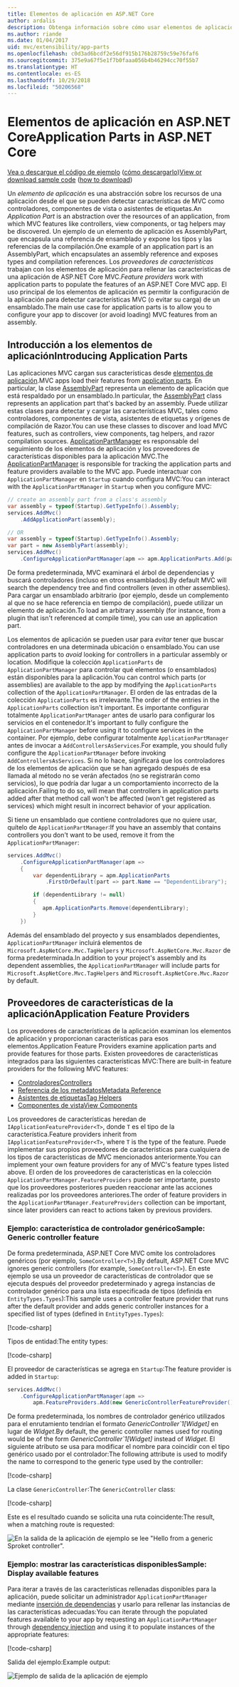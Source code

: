 ```yaml
---
title: Elementos de aplicación en ASP.NET Core
author: ardalis
description: Obtenga información sobre cómo usar elementos de aplicación (que son abstracciones de los recursos de una aplicación) para detectar o evitar la carga de características desde un ensamblado.
ms.author: riande
ms.date: 01/04/2017
uid: mvc/extensibility/app-parts
ms.openlocfilehash: c0d3ad6bcdf2e56df915b176b28759c59e76faf6
ms.sourcegitcommit: 375e9a67f5e1f7b0faaa056b4b46294cc70f55b7
ms.translationtype: HT
ms.contentlocale: es-ES
ms.lasthandoff: 10/29/2018
ms.locfileid: "50206568"
---
```

# <a name="application-parts-in-aspnet-core"></a><span data-ttu-id="c8cd2-103">Elementos de aplicación en ASP.NET Core</span><span class="sxs-lookup"><span data-stu-id="c8cd2-103">Application Parts in ASP.NET Core</span></span>

<span data-ttu-id="c8cd2-104">[Vea o descargue el código de ejemplo](https://github.com/aspnet/Docs/tree/master/aspnetcore/mvc/advanced/app-parts/sample) ([cómo descargarlo](xref:index#how-to-download-a-sample))</span><span class="sxs-lookup"><span data-stu-id="c8cd2-104">[View or download sample code](https://github.com/aspnet/Docs/tree/master/aspnetcore/mvc/advanced/app-parts/sample) ([how to download](xref:index#how-to-download-a-sample))</span></span>

<span data-ttu-id="c8cd2-105">Un *elemento de aplicación* es una abstracción sobre los recursos de una aplicación desde el que se pueden detectar características de MVC como controladores, componentes de vista o asistentes de etiquetas.</span><span class="sxs-lookup"><span data-stu-id="c8cd2-105">An *Application Part* is an abstraction over the resources of an application, from which MVC features like controllers, view components, or tag helpers may be discovered.</span></span> <span data-ttu-id="c8cd2-106">Un ejemplo de un elemento de aplicación es AssemblyPart, que encapsula una referencia de ensamblado y expone los tipos y las referencias de la compilación.</span><span class="sxs-lookup"><span data-stu-id="c8cd2-106">One example of an application part is an AssemblyPart, which encapsulates an assembly reference and exposes types and compilation references.</span></span> <span data-ttu-id="c8cd2-107">Los *proveedores de características* trabajan con los elementos de aplicación para rellenar las características de una aplicación de ASP.NET Core MVC.</span><span class="sxs-lookup"><span data-stu-id="c8cd2-107">*Feature providers* work with application parts to populate the features of an ASP.NET Core MVC app.</span></span> <span data-ttu-id="c8cd2-108">El uso principal de los elementos de aplicación es permitir la configuración de la aplicación para detectar características MVC (o evitar su carga) de un ensamblado.</span><span class="sxs-lookup"><span data-stu-id="c8cd2-108">The main use case for application parts is to allow you to configure your app to discover (or avoid loading) MVC features from an assembly.</span></span>

## <a name="introducing-application-parts"></a><span data-ttu-id="c8cd2-109">Introducción a los elementos de aplicación</span><span class="sxs-lookup"><span data-stu-id="c8cd2-109">Introducing Application Parts</span></span>

<span data-ttu-id="c8cd2-110">Las aplicaciones MVC cargan sus características desde [elementos de aplicación](/dotnet/api/microsoft.aspnetcore.mvc.applicationparts.applicationpart).</span><span class="sxs-lookup"><span data-stu-id="c8cd2-110">MVC apps load their features from [application parts](/dotnet/api/microsoft.aspnetcore.mvc.applicationparts.applicationpart).</span></span> <span data-ttu-id="c8cd2-111">En particular, la clase [AssemblyPart](/dotnet/api/microsoft.aspnetcore.mvc.applicationparts.assemblypart#Microsoft_AspNetCore_Mvc_ApplicationParts_AssemblyPart) representa un elemento de aplicación que está respaldado por un ensamblado.</span><span class="sxs-lookup"><span data-stu-id="c8cd2-111">In particular, the [AssemblyPart](/dotnet/api/microsoft.aspnetcore.mvc.applicationparts.assemblypart#Microsoft_AspNetCore_Mvc_ApplicationParts_AssemblyPart) class represents an application part that's backed by an assembly.</span></span> <span data-ttu-id="c8cd2-112">Puede utilizar estas clases para detectar y cargar las características MVC, tales como controladores, componentes de vista, asistentes de etiquetas y orígenes de compilación de Razor.</span><span class="sxs-lookup"><span data-stu-id="c8cd2-112">You can use these classes to discover and load MVC features, such as controllers, view components, tag helpers, and razor compilation sources.</span></span> <span data-ttu-id="c8cd2-113">[ApplicationPartManager](/dotnet/api/microsoft.aspnetcore.mvc.applicationparts.applicationpartmanager) es responsable del seguimiento de los elementos de aplicación y los proveedores de características disponibles para la aplicación MVC.</span><span class="sxs-lookup"><span data-stu-id="c8cd2-113">The [ApplicationPartManager](/dotnet/api/microsoft.aspnetcore.mvc.applicationparts.applicationpartmanager) is responsible for tracking the application parts and feature providers available to the MVC app.</span></span> <span data-ttu-id="c8cd2-114">Puede interactuar con `ApplicationPartManager` en `Startup` cuando configura MVC:</span><span class="sxs-lookup"><span data-stu-id="c8cd2-114">You can interact with the `ApplicationPartManager` in `Startup` when you configure MVC:</span></span>

```csharp
// create an assembly part from a class's assembly
var assembly = typeof(Startup).GetTypeInfo().Assembly;
services.AddMvc()
    .AddApplicationPart(assembly);

// OR
var assembly = typeof(Startup).GetTypeInfo().Assembly;
var part = new AssemblyPart(assembly);
services.AddMvc()
    .ConfigureApplicationPartManager(apm => apm.ApplicationParts.Add(part));
```

<span data-ttu-id="c8cd2-115">De forma predeterminada, MVC examinará el árbol de dependencias y buscará controladores (incluso en otros ensamblados).</span><span class="sxs-lookup"><span data-stu-id="c8cd2-115">By default MVC will search the dependency tree and find controllers (even in other assemblies).</span></span> <span data-ttu-id="c8cd2-116">Para cargar un ensamblado arbitrario (por ejemplo, desde un complemento al que no se hace referencia en tiempo de compilación), puede utilizar un elemento de aplicación.</span><span class="sxs-lookup"><span data-stu-id="c8cd2-116">To load an arbitrary assembly (for instance, from a plugin that isn't referenced at compile time), you can use an application part.</span></span>

<span data-ttu-id="c8cd2-117">Los elementos de aplicación se pueden usar para *evitar* tener que buscar controladores en una determinada ubicación o ensamblado.</span><span class="sxs-lookup"><span data-stu-id="c8cd2-117">You can use application parts to *avoid* looking for controllers in a particular assembly or location.</span></span> <span data-ttu-id="c8cd2-118">Modifique la colección `ApplicationParts` de `ApplicationPartManager` para controlar qué elementos (o ensamblados) están disponibles para la aplicación.</span><span class="sxs-lookup"><span data-stu-id="c8cd2-118">You can control which parts (or assemblies) are available to the app by modifying the `ApplicationParts` collection of the `ApplicationPartManager`.</span></span> <span data-ttu-id="c8cd2-119">El orden de las entradas de la colección `ApplicationParts` es irrelevante.</span><span class="sxs-lookup"><span data-stu-id="c8cd2-119">The order of the entries in the `ApplicationParts` collection isn't important.</span></span> <span data-ttu-id="c8cd2-120">Es importante configurar totalmente `ApplicationPartManager` antes de usarlo para configurar los servicios en el contenedor.</span><span class="sxs-lookup"><span data-stu-id="c8cd2-120">It's important to fully configure the `ApplicationPartManager` before using it to configure services in the container.</span></span> <span data-ttu-id="c8cd2-121">Por ejemplo, debe configurar totalmente `ApplicationPartManager` antes de invocar a `AddControllersAsServices`.</span><span class="sxs-lookup"><span data-stu-id="c8cd2-121">For example, you should fully configure the `ApplicationPartManager` before invoking `AddControllersAsServices`.</span></span> <span data-ttu-id="c8cd2-122">Si no lo hace, significará que los controladores de los elementos de aplicación que se han agregado después de esa llamada al método no se verán afectados (no se registrarán como servicios), lo que podría dar lugar a un comportamiento incorrecto de la aplicación.</span><span class="sxs-lookup"><span data-stu-id="c8cd2-122">Failing to do so, will mean that controllers in application parts added after that method call won't be affected (won't get registered as services) which might result in incorrect behavior of your application.</span></span>

<span data-ttu-id="c8cd2-123">Si tiene un ensamblado que contiene controladores que no quiere usar, quítelo de `ApplicationPartManager`:</span><span class="sxs-lookup"><span data-stu-id="c8cd2-123">If you have an assembly that contains controllers you don't want to be used, remove it from the `ApplicationPartManager`:</span></span>

```csharp
services.AddMvc()
    .ConfigureApplicationPartManager(apm =>
    {
        var dependentLibrary = apm.ApplicationParts
            .FirstOrDefault(part => part.Name == "DependentLibrary");

        if (dependentLibrary != null)
        {
           apm.ApplicationParts.Remove(dependentLibrary);
        }
    })
```

<span data-ttu-id="c8cd2-124">Además del ensamblado del proyecto y sus ensamblados dependientes, `ApplicationPartManager` incluirá elementos de `Microsoft.AspNetCore.Mvc.TagHelpers` y `Microsoft.AspNetCore.Mvc.Razor` de forma predeterminada.</span><span class="sxs-lookup"><span data-stu-id="c8cd2-124">In addition to your project's assembly and its dependent assemblies, the `ApplicationPartManager` will include parts for `Microsoft.AspNetCore.Mvc.TagHelpers` and `Microsoft.AspNetCore.Mvc.Razor` by default.</span></span>

## <a name="application-feature-providers"></a><span data-ttu-id="c8cd2-125">Proveedores de características de la aplicación</span><span class="sxs-lookup"><span data-stu-id="c8cd2-125">Application Feature Providers</span></span>

<span data-ttu-id="c8cd2-126">Los proveedores de características de la aplicación examinan los elementos de aplicación y proporcionan características para esos elementos.</span><span class="sxs-lookup"><span data-stu-id="c8cd2-126">Application Feature Providers examine application parts and provide features for those parts.</span></span> <span data-ttu-id="c8cd2-127">Existen proveedores de características integrados para las siguientes características MVC:</span><span class="sxs-lookup"><span data-stu-id="c8cd2-127">There are built-in feature providers for the following MVC features:</span></span>

* [<span data-ttu-id="c8cd2-128">Controladores</span><span class="sxs-lookup"><span data-stu-id="c8cd2-128">Controllers</span></span>](/dotnet/api/microsoft.aspnetcore.mvc.controllers.controllerfeatureprovider)
* [<span data-ttu-id="c8cd2-129">Referencia de los metadatos</span><span class="sxs-lookup"><span data-stu-id="c8cd2-129">Metadata Reference</span></span>](/dotnet/api/microsoft.aspnetcore.mvc.razor.compilation.metadatareferencefeatureprovider)
* [<span data-ttu-id="c8cd2-130">Asistentes de etiquetas</span><span class="sxs-lookup"><span data-stu-id="c8cd2-130">Tag Helpers</span></span>](/dotnet/api/microsoft.aspnetcore.mvc.razor.taghelpers.taghelperfeatureprovider)
* [<span data-ttu-id="c8cd2-131">Componentes de vista</span><span class="sxs-lookup"><span data-stu-id="c8cd2-131">View Components</span></span>](/dotnet/api/microsoft.aspnetcore.mvc.viewcomponents.viewcomponentfeatureprovider)

<span data-ttu-id="c8cd2-132">Los proveedores de características heredan de `IApplicationFeatureProvider<T>`, donde `T` es el tipo de la característica.</span><span class="sxs-lookup"><span data-stu-id="c8cd2-132">Feature providers inherit from `IApplicationFeatureProvider<T>`, where `T` is the type of the feature.</span></span> <span data-ttu-id="c8cd2-133">Puede implementar sus propios proveedores de características para cualquiera de los tipos de características de MVC mencionados anteriormente.</span><span class="sxs-lookup"><span data-stu-id="c8cd2-133">You can implement your own feature providers for any of MVC's feature types listed above.</span></span> <span data-ttu-id="c8cd2-134">El orden de los proveedores de características en la colección `ApplicationPartManager.FeatureProviders` puede ser importante, puesto que los proveedores posteriores pueden reaccionar ante las acciones realizadas por los proveedores anteriores.</span><span class="sxs-lookup"><span data-stu-id="c8cd2-134">The order of feature providers in the `ApplicationPartManager.FeatureProviders` collection can be important, since later providers can react to actions taken by previous providers.</span></span>

### <a name="sample-generic-controller-feature"></a><span data-ttu-id="c8cd2-135">Ejemplo: característica de controlador genérico</span><span class="sxs-lookup"><span data-stu-id="c8cd2-135">Sample: Generic controller feature</span></span>

<span data-ttu-id="c8cd2-136">De forma predeterminada, ASP.NET Core MVC omite los controladores genéricos (por ejemplo, `SomeController<T>`).</span><span class="sxs-lookup"><span data-stu-id="c8cd2-136">By default, ASP.NET Core MVC ignores generic controllers (for example, `SomeController<T>`).</span></span> <span data-ttu-id="c8cd2-137">En este ejemplo se usa un proveedor de características de controlador que se ejecuta después del proveedor predeterminado y agrega instancias de controlador genérico para una lista especificada de tipos (definida en `EntityTypes.Types`):</span><span class="sxs-lookup"><span data-stu-id="c8cd2-137">This sample uses a controller feature provider that runs after the default provider and adds generic controller instances for a specified list of types (defined in `EntityTypes.Types`):</span></span>

[!code-csharp[](./app-parts/sample/AppPartsSample/GenericControllerFeatureProvider.cs?highlight=13&range=18-36)]

<span data-ttu-id="c8cd2-138">Tipos de entidad:</span><span class="sxs-lookup"><span data-stu-id="c8cd2-138">The entity types:</span></span>

[!code-csharp[](./app-parts/sample/AppPartsSample/Model/EntityTypes.cs?range=6-16)]

<span data-ttu-id="c8cd2-139">El proveedor de características se agrega en `Startup`:</span><span class="sxs-lookup"><span data-stu-id="c8cd2-139">The feature provider is added in `Startup`:</span></span>

```csharp
services.AddMvc()
    .ConfigureApplicationPartManager(apm => 
        apm.FeatureProviders.Add(new GenericControllerFeatureProvider()));
```

<span data-ttu-id="c8cd2-140">De forma predeterminada, los nombres de controlador genérico utilizados para el enrutamiento tendrían el formato *GenericController\`1[Widget]* en lugar de *Widget*.</span><span class="sxs-lookup"><span data-stu-id="c8cd2-140">By default, the generic controller names used for routing would be of the form *GenericController\`1[Widget]* instead of *Widget*.</span></span> <span data-ttu-id="c8cd2-141">El siguiente atributo se usa para modificar el nombre para coincidir con el tipo genérico usado por el controlador:</span><span class="sxs-lookup"><span data-stu-id="c8cd2-141">The following attribute is used to modify the name to correspond to the generic type used by the controller:</span></span>

[!code-csharp[](./app-parts/sample/AppPartsSample/GenericControllerNameConvention.cs)]

<span data-ttu-id="c8cd2-142">La clase `GenericController`:</span><span class="sxs-lookup"><span data-stu-id="c8cd2-142">The `GenericController` class:</span></span>

[!code-csharp[](./app-parts/sample/AppPartsSample/GenericController.cs?highlight=5-6)]

<span data-ttu-id="c8cd2-143">Este es el resultado cuando se solicita una ruta coincidente:</span><span class="sxs-lookup"><span data-stu-id="c8cd2-143">The result, when a matching route is requested:</span></span>

![En la salida de la aplicación de ejemplo se lee "Hello from a generic Sproket controller".](app-parts/_static/generic-controller.png)

### <a name="sample-display-available-features"></a><span data-ttu-id="c8cd2-145">Ejemplo: mostrar las características disponibles</span><span class="sxs-lookup"><span data-stu-id="c8cd2-145">Sample: Display available features</span></span>

<span data-ttu-id="c8cd2-146">Para iterar a través de las características rellenadas disponibles para la aplicación, puede solicitar un administrador `ApplicationPartManager` mediante [inserción de dependencias](../../fundamentals/dependency-injection.md) y usarlo para rellenar las instancias de las características adecuadas:</span><span class="sxs-lookup"><span data-stu-id="c8cd2-146">You can iterate through the populated features available to your app by requesting an `ApplicationPartManager` through [dependency injection](../../fundamentals/dependency-injection.md) and using it to populate instances of the appropriate features:</span></span>

[!code-csharp[](./app-parts/sample/AppPartsSample/Controllers/FeaturesController.cs?highlight=16,25-27)]

<span data-ttu-id="c8cd2-147">Salida del ejemplo:</span><span class="sxs-lookup"><span data-stu-id="c8cd2-147">Example output:</span></span>

![Ejemplo de salida de la aplicación de ejemplo](app-parts/_static/available-features.png)
